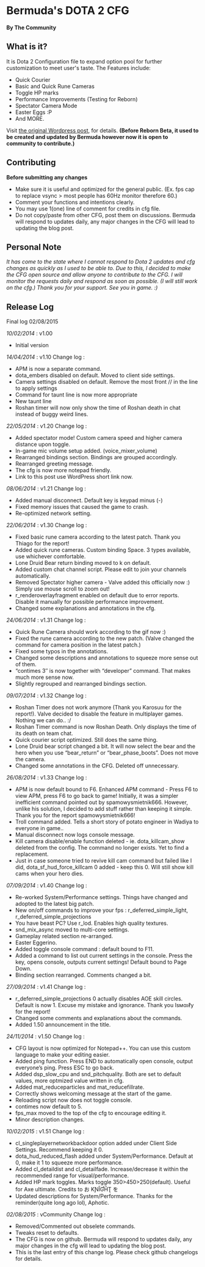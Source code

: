 ﻿Bermuda's DOTA 2 CFG
==============
**By The Community**



What is it?
--------------
It is Dota 2 Configuration file to expand option pool for further customization to meet user's taste.
The Features include:
- Quick Courier
- Basic and Quick Rune Cameras
- Toggle HP marks
- Performance Improvements (Testing for Reborn)
- Spectator Camera Mode
- Easter Eggs :P
- And MORE.

Visit [the original Wordpress post](wp.me/p18fP6-ir), for details.
**(Before Reborn Beta, it used to be created and updated by Bermuda however now it is open to community to contribute.)**

Contributing
--------------
**Before submitting any changes**
- Make sure it is useful and optimized for the general public. (Ex. fps cap to replace vsync > most people has 60Hz monitor therefore 60.)
- Comment your functions and intentions clearly.
- You may use 1(one) line of comment for credits in cfg file.
- Do not copy/paste from other CFG, post them on discussions.
Bermuda will respond to updates daily, any major changes in the CFG will lead to updating the blog post.


Personal Note
--------------
*It has come to the state where I cannot respond to Dota 2 updates and cfg changes as quickly as I used to be able to.*
*Due to this, I decided to make the CFG open source and allow anyone to contribute to the CFG. I will monitor the requests daily and respond as soon as possible. (I will still work on the cfg.)*
*Thank you for your support. See you in game. :)*


Release Log
--------------
Final log 02/08/2015

*10/02/2014* : v1.00
- Initial version

*14/04/2014* : v1.10
Change log :
- APM is now a separate command.
- dota_embers disabled on default. Moved to client side settings.
- Camera settings disabled on default. Remove the most front // in the line to apply settings
- Command for taunt line is now more appropriate
- New taunt line
- Roshan timer will now only show the time of Roshan death in chat instead of buggy weird lines.

*22/05/2014* : v1.20
Change log :
- Added spectator mode! Custom camera speed and higher camera distance upon toggle.
- In-game mic volume setup added. (voice_mixer_volume)
- Rearranged bindings section. Bindings are grouped accordingly.
- Rearranged greeting message.
- The cfg is now more notepad friendly.
- Link to this post use WordPress short link now.

*08/06/2014* : v1.21
Change log :
- Added manual disconnect. Default key is keypad minus (-)
- Fixed memory issues that caused the game to crash.
- Re-optimized network setting.

*22/06/2014* : v1.30
Change log :
- Fixed basic rune camera according to the latest patch. Thank you Thiago for the report!
- Added quick rune cameras. Custom binding Space. 3 types available, use whichever comfortable.
- Lone Druid Bear return binding moved to k on default.
- Added custom chat channel script. Please edit to join your channels automatically.
- Removed Spectator higher camera - Valve added this officially now :) Simply use mouse scroll to zoom out!
- r_renderoverlayfragment enabled on default due to error reports. Disable it manually for possible performance improvement.
- Changed some explanations and annotations in the cfg.

*24/06/2014* : v1.31
Change log :
- Quick Rune Camera should work according to the gif now :)
- Fixed the rune camera according to the new patch. (Valve changed the command for camera position in the latest patch.)
- Fixed some typos in the annotations.
- Changed some descriptions and annotations to squeeze more sense out of them.
- “contimes 3″ is now together with “developer” command. That makes much more sense now.
- Slightly regrouped and rearranged bindings section.

*09/07/2014* : v1.32
Change log :
- Roshan Timer does not work anymore (Thank you Karosuu for the report!). Valve decided to disable the feature in multiplayer games. Nothing we can do.. :/
- Roshan Timer command is now Roshan Death. Only displays the time of its death on team chat.
- Quick courier script optimized. Still does the same thing.
- Lone Druid bear script changed a bit. It will now select the bear and the hero when you use “bear_return” or “bear_phase_boots”. Does not move the camera.
- Changed some annotations in the CFG. Deleted off unnecessary.

*26/08/2014* : v1.33
Change log :
- APM is now default bound to F6. Enhanced APM command - Press F6 to view APM, press F6 to go back to game! Initially, it was a simpler inefficient command pointed out by spamowysmietnik666. However, unlike his solution, I decided to add stuff rather than keeping it simple. Thank you for the report spamowysmietnik666!
- Troll command added. Tells a short story of potato engineer in Wadiya to everyone in game..
- Manual disconnect now logs console message.
- Kill camera disable/enable function deleted - ie. dota_killcam_show deleted from the config. The command no longer exists. Yet to find a replacement.
- Just in case someone tried to revive kill cam command but failed like I did, dota_sf_hud_force_killcam 0 added - keep this 0. Will still show kill cams when your hero dies.

*07/09/2014* : v1.40
Change log :
- Re-worked System/Performance settings. Things have changed and adopted to the latest big patch.
- New on/off commands to improve your fps : r_deferred_simple_light, r_deferred_simple_projections
- You have beast PC? Use r_lod. Enables high quality textures.
- snd_mix_async moved to multi-core settings.
- Gameplay related section re-arranged.
- Easter Eggerino.
- Added toggle console command : default bound to F11.
- Added a command to list out current settings in the console. Press the key, opens console, outputs current settings! Default bound to Page Down.
- Binding section rearranged. Comments changed a bit.

*27/09/2014* : v1.41
Change log :
- r_deferred_simple_projections 0 actually disables AOE skill circles. Default is now 1. Excuse my mistake and ignorance. Thank you Iѕмαιℓy for the report!
- Changed some comments and explanations about the commands.
- Added 1.50 announcement in the title.

*24/11/2014* : v1.50
Change log :
- CFG layout is now optimized for Notepad++. You can use this custom language to make your editing easier.
- Added ping function. Press END to automatically open console, output everyone’s ping. Press ESC to go back.
- Added dsp_slow_cpu and snd_pitchquality. Both are set to default values, more optmized value written in cfg.
- Added mat_reduceparticles and mat_reducefillrate.
- Correctly shows welcoming message at the start of the game.
- Reloading script now does not toggle console.
- contimes now default to 5.
- fps_max moved to the top of the cfg to encourage editing it.
- Minor description changes.

*10/02/2015* : v1.51
Change log :
- cl_singleplayernetworkbackdoor option added under Client Side Settings. Recommend keeping it 0.
- dota_hud_reduced_flash added under System/Performance. Default at 0, make it 1 to squeeze more performance.
- Added cl_detaildist and cl_detailfade. Increase/decrease it within the recommended range for visual/performance.
- Added HP mark toggles. Marks toggle 350>450>250(default). Useful for Axe ultimate. Credits to お ƘƝȊƓȞƮ を
- Updated descriptions for System/Performance. Thanks for the reminder(quite long ago lol), Aphotic.

*02/08/2015* : vCommunity
Change log :
- Removed/Commented out obselete commands.
- Tweaks reset to defaults.
- The CFG is now on github. Bermuda will respond to updates daily, any major changes in the cfg will lead to updating the blog post.
- This is the last entry of this change log. Please check github changelogs for details.